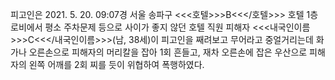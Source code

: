 피고인은 2021. 5. 20. 09:07경 서울 송파구 <<<호텔>>>B<<</호텔>>> 호텔 1층 로비에서 평소 주차문제 등으로 사이가 좋지 않던 호텔 직원 피해자 <<<내국인이름>>>C<<</내국인이름>>>(남, 38세)이 피고인을 째려보고 무어라고 중얼거리는데 화가나 오른손으로 피해자의 머리칼을 잡아 1회 흔들고, 재차 오른손에 잡은 우산으로 피해자의 왼쪽 어깨를 2회 찌를 듯이 위협하여 폭행하였다.
